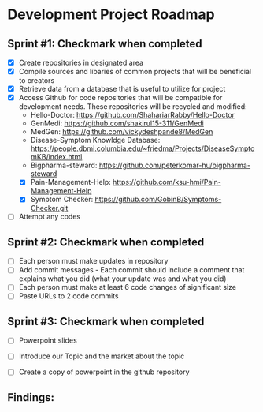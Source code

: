 # Development Project Roadmap 

## Sprint #1: Checkmark when completed
  - [x] Create repositories in designated area
  - [x] Compile sources and libaries of common projects that will be beneficial to creators
  - [x] Retrieve data from a database that is useful to utilize for project
  - [x] Access Github for code repositories that will be compatible for development needs. These repositories will be recycled and modified: 
      - Hello-Doctor: https://github.com/ShahariarRabby/Hello-Doctor
      - GenMedi: https://github.com/shakirul15-311/GenMedi
      - MedGen: https://github.com/vickydeshpande8/MedGen
      - Disease-Symptom Knowldge Database: https://people.dbmi.columbia.edu/~friedma/Projects/DiseaseSymptomKB/index.html 
      - Bigpharma-steward: https://github.com/peterkomar-hu/bigpharma-steward
      -[x] Pain-Management-Help: https://github.com/ksu-hmi/Pain-Management-Help
      -[x] Symptom Checker: https://github.com/GobinB/Symptoms-Checker.git
  - [ ] Attempt any codes

## Sprint #2: Checkmark when completed
- [ ] Each person must make updates in repository 
- [ ] Add commit messages
      - Each commit should include a comment that explains what you did (what your update was and what you did)
- [ ] Each person must make at least 6 code changes of significant size 
- [ ] Paste URLs to 2 code commits 

## Sprint #3: Checkmark when completed
- [ ] Powerpoint slides
- [ ] Introduce our Topic and the market about the topic
- [ ] Create a copy of powerpoint in the github repository


## Findings:
